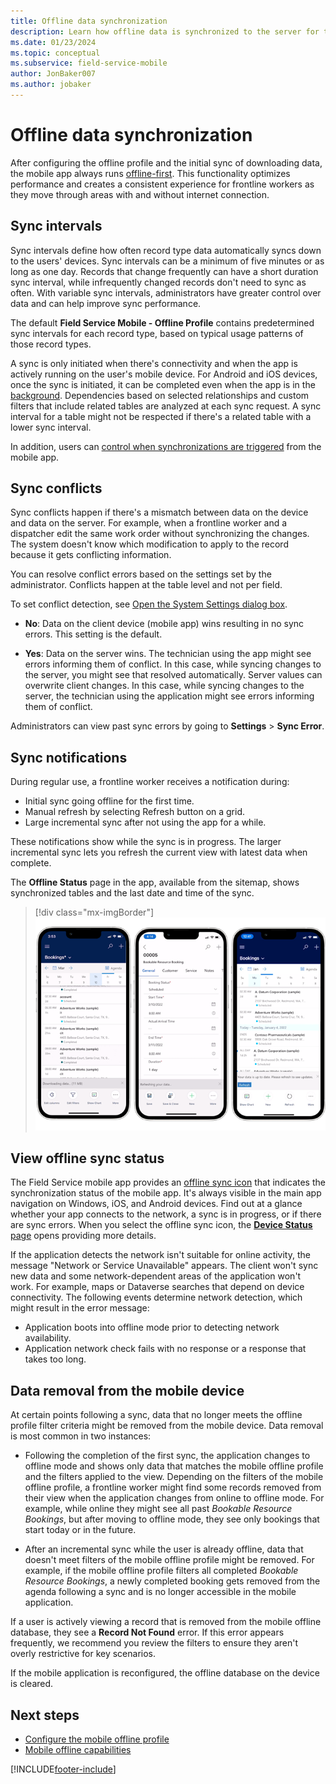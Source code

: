 ```yaml
---
title: Offline data synchronization
description: Learn how offline data is synchronized to the server for the Dynamics 365 Field Service mobile app.
ms.date: 01/23/2024
ms.topic: conceptual
ms.subservice: field-service-mobile
author: JonBaker007
ms.author: jobaker
---
```


# Offline data synchronization

After configuring the offline profile and the initial sync of downloading data, the mobile app always runs [offline-first](/power-apps/mobile/mobile-offline-overview). This functionality optimizes performance and creates a consistent experience for frontline workers as they move through areas with and without internet connection.

## Sync intervals

Sync intervals define how often record type data automatically syncs down to the users' devices. Sync intervals can be a minimum of five minutes or as long as one day. Records that change frequently can have a short duration sync interval, while infrequently changed records don't need to sync as often. With variable sync intervals, administrators have greater control over data and can help improve sync performance.

The default **Field Service Mobile - Offline Profile** contains predetermined sync intervals for each record type, based on typical usage patterns of those record types.

A sync is only initiated when there's connectivity and when the app is actively running on the user's mobile device. For Android and iOS devices, once the sync is initiated, it can be completed even when the app is in the [background](/power-apps/mobile/sync-data-offline-background). Dependencies based on selected relationships and custom filters that include related tables are analyzed at each sync request. A sync interval for a table might not be respected if there's a related table with a lower sync interval.

In addition, users can [control when synchronizations are triggered](/power-apps/mobile/offline-sync-icon#offline-sync-settings) from the mobile app.

## Sync conflicts

Sync conflicts happen if there's a mismatch between data on the device and data on the server. For example, when a frontline worker and a dispatcher edit the same work order without synchronizing the changes. The system doesn't know which modification to apply to the record because it gets conflicting information.

You can resolve conflict errors based on the settings set by the administrator. Conflicts happen at the table level and not per field.

To set conflict detection, see [Open the System Settings dialog box](/power-platform/admin/system-settings-dialog-box-mobile-client-tab).

- **No**: Data on the client device (mobile app) wins resulting in no sync errors. This setting is the default.

- **Yes**: Data on the server wins. The technician using the app might see errors informing them of conflict. In this case, while syncing changes to the server, you might see that resolved automatically. Server values can overwrite client changes. In this case, while syncing changes to the server, the technician using the application might see errors informing them of conflict.

Administrators can view past sync errors by going to **Settings** > **Sync Error**.

## Sync notifications

During regular use, a frontline worker receives a notification during:

- Initial sync going offline for the first time.
- Manual refresh by selecting Refresh button on a grid.
- Large incremental sync after not using the app for a while.

These notifications show while the sync is in progress. The larger incremental sync lets you refresh the current view with latest data when complete.

The **Offline Status** page in the app, available from the sitemap, shows synchronized tables and the last date and time of the sync.

> [!div class="mx-imgBorder"]
> ![Screenshot of the sync notifications.](./media/syncnotifications.png)

## View offline sync status

The Field Service mobile app provides an [offline sync icon](/power-apps/mobile/offline-sync-icon) that indicates the synchronization status of the mobile app. It's always visible in the main app navigation on Windows, iOS, and Android devices. Find out at a glance whether your app connects to the network, a sync is in progress, or if there are sync errors. When you select the offline sync icon, the [**Device Status** page](/power-apps/mobile/offline-sync-icon#device-status-page) opens providing more details.

If the application detects the network isn't suitable for online activity, the message "Network or Service Unavailable" appears. The client won't sync new data and some network-dependent areas of the application won't work. For example, maps or Dataverse searches that depend on device connectivity. The following events determine network detection, which might result in the error message:

- Application boots into offline mode prior to detecting network availability.
- Application network check fails with no response or a response that takes too long.

## Data removal from the mobile device

At certain points following a sync, data that no longer meets the offline profile filter criteria might be removed from the mobile device. Data removal is most common in two instances:

- Following the completion of the first sync, the application changes to offline mode and shows only data that matches the mobile offline profile and the filters applied to the view. Depending on the filters of the mobile offline profile, a frontline worker might find some records removed from their view when the application changes from online to offline mode. For example, while online they might see all past *Bookable Resource Bookings*, but after moving to offline mode, they see only bookings that start today or in the future.

- After an incremental sync while the user is already offline, data that doesn't meet filters of the mobile offline profile might be removed. For example, if the mobile offline profile filters all completed *Bookable Resource Bookings*, a newly completed booking gets removed from the agenda following a sync and is no longer accessible in the mobile application.

If a user is actively viewing a record that is removed from the mobile offline database, they see a **Record Not Found** error. If this error appears frequently, we recommend you review the filters to ensure they aren't overly restrictive for key scenarios.

If the mobile application is reconfigured, the offline database on the device is cleared.

## Next steps

- [Configure the mobile offline profile](mobile-power-app-system-offline-setup.md)
- [Mobile offline capabilities](mobile-power-app-system-offline.md)

[!INCLUDE[footer-include](../includes/footer-banner.md)]

